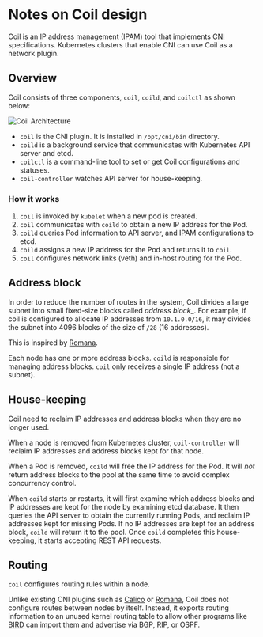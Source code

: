 Notes on Coil design
====================

Coil is an IP address management (IPAM) tool that implements [CNI][] specifications.
Kubernetes clusters that enable CNI can use Coil as a network plugin.

Overview
--------

Coil consists of three components, `coil`, `coild`, and `coilctl` as shown below:

![Coil Architecture](http://www.plantuml.com/plantuml/svg/RL9DRnen5BpxLupe1KjTeYRj9K8eeP4gr3P2gNhBnQmVYuMngVqCXwh_lJQBMVfniv_cOppF3v5LuBIpGYjMAnK9nAqMWLfMhhC4jJUHme626BVUsARrZeEtbeA4YXYkOZYYqVxecjb0liVOI1mLjniuhod-3rsS2p0ZMqlAGMaTA4Qih6-tsIsQpkt8SHJYAk7eEGkEy5C0bqUCWaziN8Tyj_JgnicbI1h6OKl1aPMZFhsnPwG01ibjMf4bphEnn7pnyjIVFf-evLo84fXEFpulPhCgXJTVJBVXkKrKGLfcq9EYdNVVY3Fq2Y9GZT2aVIwW4781xsJEUV1RGbONwAKRIsi-OqfBjnABvUDN1FgHAF8PfZ59-qbjyauYiWzq4uY3eGFLHYbUyDD261RLivQ-LBNsOQVOU5SpJ9jGmZUN4Eyb71rpa2fSaNMbVMCP-K6Y3QIOS23Ul7rrcG3b2hLdzfERkriC2xbQJyvvyfxqw_WbXFDCECtWrwVfVKwHdy0cqbzVvs0Kvf-MGlHlhkckz7F4HuaNwana2gYkkO8_fSJt-C-FRRrRcou5ElaKqPQjU22dqyx-1W00)
<!-- go to http://www.plantuml.com/plantuml/ and enter the above URL to edit the diagram. -->

* `coil` is the CNI plugin.  It is installed in `/opt/cni/bin` directory.
* `coild` is a background service that communicates with Kubernetes API server and etcd.
* `coilctl` is a command-line tool to set or get Coil configurations and statuses.
* `coil-controller` watches API server for house-keeping.

### How it works

1. `coil` is invoked by `kubelet` when a new pod is created.
2. `coil` communicates with `coild` to obtain a new IP address for the Pod.
3. `coild` queries Pod information to API server, and IPAM configurations to etcd.
4. `coild` assigns a new IP address for the Pod and returns it to `coil`.
5. `coil` configures network links (veth) and in-host routing for the Pod.

Address block
-------------

In order to reduce the number of routes in the system, Coil divides a large
subnet into small fixed-size blocks called _address block__.  For example,
if coil is configured to allocate IP addresses from `10.1.0.0/16`, it may
divides the subnet into 4096 blocks of the size of `/28` (16 addresses).

This is inspired by [Romana][].

Each node has one or more address blocks.  `coild` is responsible for managing
address blocks.  `coil` only receives a single IP address (not a subnet).

House-keeping
-------------

Coil need to reclaim IP addresses and address blocks when they are no longer used.

When a node is removed from Kubernetes cluster, `coil-controller` will reclaim
IP addresses and address blocks kept for that node.

When a Pod is removed, `coild` will free the IP address for the Pod.  It will *not*
return address blocks to the pool at the same time to avoid complex concurrency
control.

When `coild` starts or restarts, it will first examine which address blocks and
IP addresses are kept for the node by examining etcd database.  It then queries
the API server to obtain the currently running Pods, and reclaim IP addresses
kept for missing Pods.  If no IP addresses are kept for an address block, `coild`
will return it to the pool.  Once `coild` completes this house-keeping, it starts
accepting REST API requests.

Routing
-------

`coil` configures routing rules within a node.

Unlike existing CNI plugins such as [Calico][] or [Romana][], Coil does not
configure routes between nodes by itself.  Instead, it exports routing
information to an unused kernel routing table to allow other programs
like [BIRD][] can import them and advertise via BGP, RIP, or OSPF.

[CNI]: https://kubernetes.io/docs/concepts/extend-kubernetes/compute-storage-net/network-plugins/
[Calico]: https://www.projectcalico.org/
[Romana]: https://romana.io/
[BIRD]: http://bird.network.cz/
